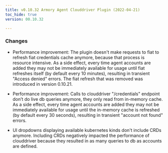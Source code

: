 ```yaml
---
title: v0.10.32 Armory Agent Clouddriver Plugin (2022-04-21)
toc_hide: true
version: 00.10.32

---
```


### Changes

* Performance improvement: The plugin doesn't make requests to fiat to refresh fiat credentials cache anymore, because that process is resource intensive. As a side effect, every time agent accounts are added they may not be immediately available for usage until fiat refreshes itself (by default every 10 minutes), resulting in transient "Access denied" errors. The fiat refresh that was removed was introduced in version 0.10.21.

* Performance improvement: Calls to clouddriver "/credentials" endpoint don’t do live db queries anymore, they only read from in-memory cache. As a side effect, every time agent accounts are added they may not be immediately available for usage until the in-memory cache is refreshed (by default every 30 seconds), resulting in transient "account not found" errors.

* UI dropdowns displaying available kubernetes kinds don't include CRDs anymore. Including CRDs negatively impacted the performance of clouddriver because they resulted in as many queries to db as accounts are defined.


